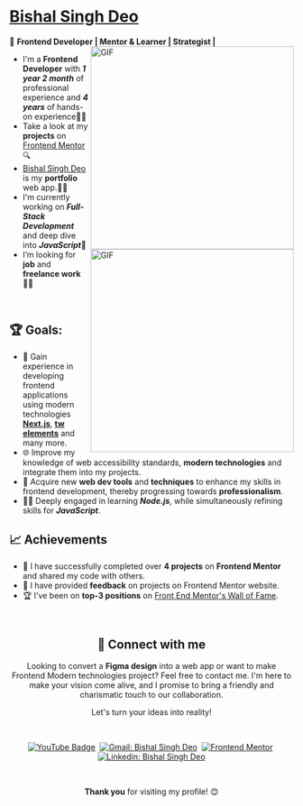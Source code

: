# [Bishal Singh Deo](https://portfolio-bishal-ts94.vercel.app/)

🌈 **Frontend Developer | Mentor & Learner | Strategist |**
<img align="right" alt="GIF" src="https://user-images.githubusercontent.com/90595158/224520261-cac35362-4a70-4108-85c8-260ac8e0b0bd.svg#gh-dark-mode-only" width="360px"/>
<img align="right" alt="GIF" src="https://user-images.githubusercontent.com/90595158/224520109-e00b8f1e-08c9-4316-9920-ea4e88701a61.svg#gh-light-mode-only" width="360px"/>

- I'm a **Frontend Developer** with ***1 year 2 month*** of professional experience and ***4 years*** of hands-on experience🧑‍💻
- Take a look at my **projects** on [Frontend Mentor](https://www.frontendmentor.io/home/my-challenges?tab=completed)🔍
- [Bishal Singh Deo](https://portfolio-bishal-ts94.vercel.app/) is my **portfolio** web app.🧑‍🏫
- I'm currently working on ***Full-Stack Development*** and deep dive into ***JavaScript***📑
- I’m looking for **job** and **freelance work**👩‍🏭
<br>

## 🏆 Goals:

- 🚀 Gain experience in developing frontend applications using modern technologies **[Next.js](https://nextjs.org/)**,  **[tw elements](https://tw-elements.com/)** and many more.
- 🌐 Improve my knowledge of web accessibility standards, **modern technologies** and integrate them into my projects.
- 🎨 Acquire new **web dev tools** and **techniques** to enhance my skills in frontend development, thereby progressing towards **professionalism**.
- 🧑‍💻 Deeply engaged in learning ***Node.js***, while simultaneously refining skills for ***JavaScript***.

## 📈 Achievements

- 🎉 I have successfully completed over **4 projects** on **Frontend Mentor** and shared my code with others.
- 🤝 I have provided **feedback** on projects on Frontend Mentor website.
- 🏆 I've been on **top-3 positions** on [Front End Mentor's Wall of Fame](https://www.frontendmentor.io/wall-of-fame).

<br>

<h2 align="center"> 🤝 Connect with me</h2>

<p align="center">
Looking to convert a <strong>Figma design</strong> into a web app or want to make Frontend Modern technologies project? Feel free to contact me. I'm here to make your vision come alive, and I promise to bring a friendly and charismatic touch to our collaboration.
</p>

<p align="center">
Let's turn your ideas into reality!
</p>
<br />

<div align = "center">
    
[![YouTube Badge](https://img.shields.io/badge/-YouTube-FF0000?style=for-the-badge&logo=YouTube&logoColor=white)](https://www.youtube.com/@frontendfineness985/videos)&nbsp;
[![Gmail: Bishal Singh Deo](https://img.shields.io/badge/-gmail-red?style=for-the-badge&logo=Gmail&logoColor=white&link=mailto:bishalsinghdeo5@gmail.com)](mailto:bishalsinghdeo5@gmail.com)&nbsp;
[![Frontend Mentor](https://img.shields.io/badge/-Frontend%20Mentor-5F3DC4?style=for-the-badge&logo=FrontendMentor&logoColor=white&link=https://www.frontendmentor.io/profile/Bishalsnghd07)](https://www.frontendmentor.io/profile/Bishalsnghd07)&nbsp;
[![Linkedin: Bishal Singh Deo](https://img.shields.io/badge/-linkedin-blue?style=for-the-badge&logo=Linkedin&logoColor=white&link=https://www.linkedin.com/in/bishal-singh-deo)](https://www.linkedin.com/in/bishal-singh-deo)
</div>
<br>
<div align = "center">
  <p><strong>Thank you</strong> for visiting my profile! 😊</p>
</div>

